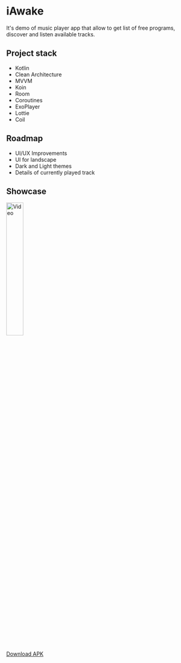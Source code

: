 # iAwake
It's demo of music player app that allow to get list of free programs, discover and listen available tracks.
## Project stack
- Kotlin
- Clean Architecture
- MVVM
- Koin
- Room
- Coroutines
- ExoPlayer
- Lottie
- Coil
## Roadmap
- UI/UX Improvements
- UI for landscape
- Dark and Light themes
- Details of currently played track
## Showcase

<div align="left">
        <img width="30%" src="/githubart/video.gif" alt="Video" title="List screen"</img>
</div>

[Download APK](/githubart/iAwake.apk)

